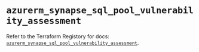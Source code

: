 # `azurerm_synapse_sql_pool_vulnerability_assessment`

Refer to the Terraform Registory for docs: [`azurerm_synapse_sql_pool_vulnerability_assessment`](https://registry.terraform.io/providers/hashicorp/azurerm/3.73.0/docs/resources/synapse_sql_pool_vulnerability_assessment).
